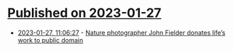# [Published on 2023-01-27](index.md)

* [2023-01-27, 11:06:27](https://news.ycombinator.com/item?id=34544761) - [Nature photographer John Fielder donates life’s work to public domain](https://petapixel.com/2023/01/26/celebrated-nature-photographer-donates-lifes-work-to-public-domain/)
